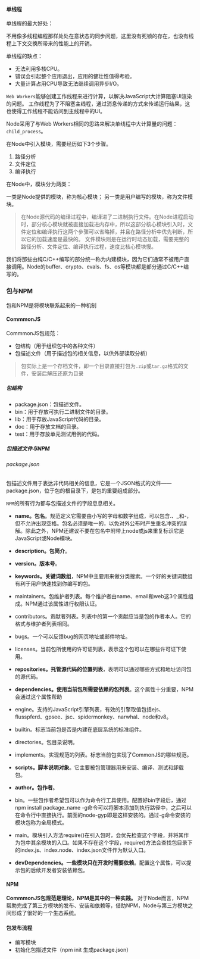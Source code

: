 #### 单线程

单线程的最大好处：

不用像多线程编程那样处处在意状态的同步问题，这里没有死锁的存在，也没有线程上下文交换所带来的性能上的开销。

单线程的缺点：

- 无法利用多核CPU。
- 错误会引起整个应用退出，应用的健壮性值得考验。
- 大量计算占用CPU导致无法继续调用异步I/O。

`Web Workers`能够创建工作线程来进行计算，以解决JavaScript大计算阻塞UI渲染的问题。
工作线程为了不阻塞主线程，通过消息传递的方式来传递运行结果，这也使得工作线程不能访问到主线程中的UI。

Node采用了与Web Workers相同的思路来解决单线程中大计算量的问题：`child_process`。

在Node中引入模块，需要经历如下3个步骤。

1. 路径分析
2. 文件定位
3. 编译执行

在Node中，模块分为两类：

一类是Node提供的模块，称为核心模块；
另一类是用户编写的模块，称为文件模块。

> 在Node源代码的编译过程中，编译进了二进制执行文件。在Node进程启动时，部分核心模块就被直接加载进内存中，所以这部分核心模块引入时，文件定位和编译执行这两个步骤可以省略掉，并且在路径分析中优先判断，所以它的加载速度是最快的。
> 文件模块则是在运行时动态加载，需要完整的路径分析、文件定位、编译执行过程，速度比核心模块慢。

我们将那些由纯C/C++编写的部分统一称为内建模块，因为它们通常不被用户直接调用。Node的buffer、crypto、evals、fs、os等模块都是部分通过C/C++编写的。

### 包与NPM

包和NPM是将模块联系起来的一种机制

#### CommmonJS

CommmonJS包规范：

- 包结构（用于组织包中的各种文件）
- 包描述文件（用于描述包的相关信息，以供外部读取分析）

> 包实际上是一个存档文件，即一个目录直接打包为`.zip`或`tar.gz`格式的文件，安装后解压还原为目录

##### 包结构

- package.json：包描述文件。
- bin：用于存放可执行二进制文件的目录。
- lib：用于存放JavaScript代码的目录。
- doc：用于存放文档的目录。
- test：用于存放单元测试用例的代码。

##### 包描述文件与NPM

###### package.json

包描述文件用于表达非代码相关的信息，它是一个JSON格式的文件——package.json，位于包的根目录下，是包的重要组成部分。

`NPM`的所有行为都与包描述文件的字段息息相关。

- **name。包名**。规范定义它需要由小写的字母和数字组成，可以包含.、_和-，但不允许出现空格。包名必须是唯一的，以免对外公布时产生重名冲突的误解。除此之外，NPM还建议不要在包名中附带上node或js来重复标识它是JavaScript或Node模块。
- **description。包简介**。
- **version。版本号**。
- **keywords。关键词数组**，NPM中主要用来做分类搜索。一个好的关键词数组有利于用户快速找到你编写的包。
- maintainers。包维护者列表。每个维护者由name、email和web这3个属性组成。NPM通过该属性进行权限认证。
- contributors。贡献者列表。列表中的第一个贡献应当是包的作者本人。它的格式与维护者列表相同。
- bugs。一个可以反馈bug的网页地址或邮件地址。
- licenses。当前包所使用的许可证列表，表示这个包可以在哪些许可证下使用。
- **repositories。托管源代码的位置列表**，表明可以通过哪些方式和地址访问包的源代码。
- **dependencies。使用当前包所需要依赖的包列表**。这个属性十分重要，NPM会通过这个属性帮助
- engine。支持的JavaScript引擎列表，有效的引擎取值包括ejs、flusspferd、gpsee、jsc、spidermonkey、narwhal、node和v8。
- builtin。标志当前包是否是内建在底层系统的标准组件。
- directories。包目录说明。
- implements。实现规范的列表。标志当前包实现了CommonJS的哪些规范。
- **scripts。脚本说明对象**。它主要被包管理器用来安装、编译、测试和卸载包。
- **author。包作者**。
- bin。一些包作者希望包可以作为命令行工具使用。配置好bin字段后，通过npm install package_name -g命令可以将脚本添加到执行路径中，之后可以在命令行中直接执行。前面的node-gyp即是这样安装的。通过-g命令安装的模块包称为全局模式。

- main。模块引入方法require()在引入包时，会优先检查这个字段，并将其作为包中其余模块的入口。如果不存在这个字段，require()方法会查找包目录下的index.js、index.node、index.json文件作为默认入口。
- **devDependencies。一些模块只在开发时需要依赖**。配置这个属性，可以提示包的后续开发者安装依赖包。

#### NPM

**CommmonJS包规范是理论，NPM是其中的一种实践。**
对于Node而言，NPM帮助完成了第三方模块的发布、安装和依赖等，借助NPM，Node与第三方模块之间形成了很好的一个生态系统。

#### 包发布流程

- 编写模块
- 初始化包描述文件（npm init 生成package.json）